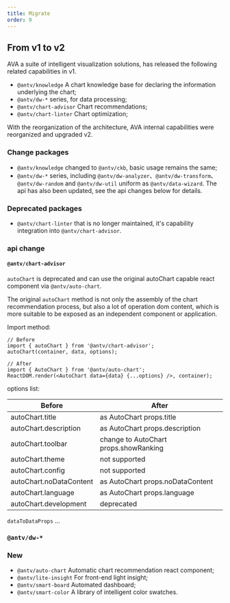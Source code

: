 ```yaml
---
title: Migrate
order: 9
---
```


## From v1 to v2

AVA a suite of intelligent visualization solutions, has released the following related capabilities in v1.
- `@antv/knowledge` A chart knowledge base for declaring the information underlying the chart;
- `@antv/dw-*` series, for data processing;
- `@antv/chart-advisor` Chart recommendations;
- `@antv/chart-linter` Chart optimization;

With the reorganization of the architecture, AVA internal capabilities were reorganized and upgraded v2.

### Change packages

- `@antv/knowledge` changed to `@antv/ckb`, basic usage remains the same;
- `@antv/dw-*` series, including `@antv/dw-analyzer`、`@antv/dw-transform`、`@antv/dw-random` and `@antv/dw-util` uniform as `@antv/data-wizard`. The api has also been updated, see the api changes below for details.

### Deprecated packages

- `@antv/chart-linter` that is no longer maintained, it's capability integration into `@antv/chart-advisor`.

### api change

#### `@antv/chart-advisor`

`autoChart` is deprecated and can use the original autoChart capable react component via `@antv/auto-chart`.

The original `autoChart` method is not only the assembly of the chart recommendation process, but also a lot of operation dom content, which is more suitable to be exposed as an independent component or application.

Import method:

```
// Before
import { autoChart } from '@antv/chart-advisor';
autoChart(container, data, options);

// After
import { AutoChart } from '@antv/auto-chart';
ReactDOM.render(<AutoChart data={data} {...options} />, container);
```

options list:

|  Before   | After |
|  ----  | ----  | 
| autoChart.title  | as AutoChart props.title |
| autoChart.description  | as AutoChart props.description |
| autoChart.toolbar  | change to AutoChart props.showRanking |
| autoChart.theme  | not supported |
| autoChart.config  | not supported |
| autoChart.noDataContent  | as AutoChart props.noDataContent |
| autoChart.language  | as AutoChart props.language |
| autoChart.development  | deprecated |

`dataToDataProps` ...

<!-- TODO @龙朱 @pdd -->

### `@antv/dw-*`

<!-- TODO @pdd -->

### New

- `@antv/auto-chart` Automatic chart recommendation react component;
- `@antv/lite-insight` For front-end light insight;
- `@antv/smart-board` Automated dashboard;
- `@antv/smart-color` A library of intelligent color swatches.

